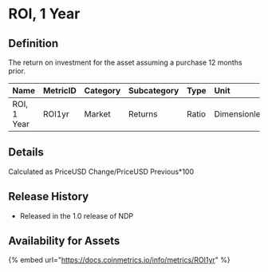 # ROI, 1 Year

## Definition

The return on investment for the asset assuming a purchase 12 months prior.[  
](https://docs.coinmetrics.io/info/metrics/ROI1yr)

| Name | MetricID | Category | Subcategory | Type | Unit | Interval |
| :--- | :--- | :--- | :--- | :--- | :--- | :--- |
| ROI, 1 Year | ROI1yr | Market | Returns | Ratio | Dimensionless | 1 day |

## Details

Calculated as PriceUSD Change/PriceUSD Previous\*100  

## Release History

* Released in the 1.0 release of NDP

## Availability for Assets

{% embed url="https://docs.coinmetrics.io/info/metrics/ROI1yr" %}

